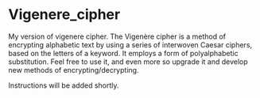 # Vigenere_cipher
My version of vigenere cipher.
The Vigenère cipher is a method of encrypting alphabetic text by using a series of interwoven Caesar ciphers, based on the letters of a keyword. It employs a form of polyalphabetic substitution.
Feel free to use it, and even more so upgrade it and develop new methods of encrypting/decrypting.

Instructions will be added shortly.
